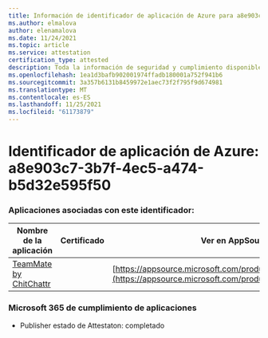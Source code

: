 ```yaml
---
title: Información de identificador de aplicación de Azure para a8e903c7-3b7f-4ec5-a474-b5d32e595f50
ms.author: elmalova
author: elenamalova
ms.date: 11/24/2021
ms.topic: article
ms.service: attestation
certification_type: attested
description: Toda la información de seguridad y cumplimiento disponible para a8e903c7-3b7f-4ec5-a474-b5d32e595f50.
ms.openlocfilehash: 1ea1d3bafb902001974ffadb180001a752f941b6
ms.sourcegitcommit: 3a357b6131b8459972e1aec73f2f795f9d674981
ms.translationtype: MT
ms.contentlocale: es-ES
ms.lasthandoff: 11/25/2021
ms.locfileid: "61173879"
---
```

# <a name="azure-app-id-a8e903c7-3b7f-4ec5-a474-b5d32e595f50"></a>Identificador de aplicación de Azure: a8e903c7-3b7f-4ec5-a474-b5d32e595f50


### <a name="apps-associated-with-this-id"></a>Aplicaciones asociadas con este identificador:
| **Nombre de la aplicación** | **Certificado** | **Ver en AppSource** |
|--------------|---------------|-----------------------|
| [TeamMate by ChitChattr](https://docs.microsoft.com/microsoft-365-app-certification/forward/WA200002530) |  | [https://appsource.microsoft.com/product/office/WA200002530](https://appsource.microsoft.com/product/office/WA200002530) |

### <a name="microsoft-365-app-compliance-status"></a>Microsoft 365 de cumplimiento de aplicaciones
- Publisher estado de Attestaton: completado
